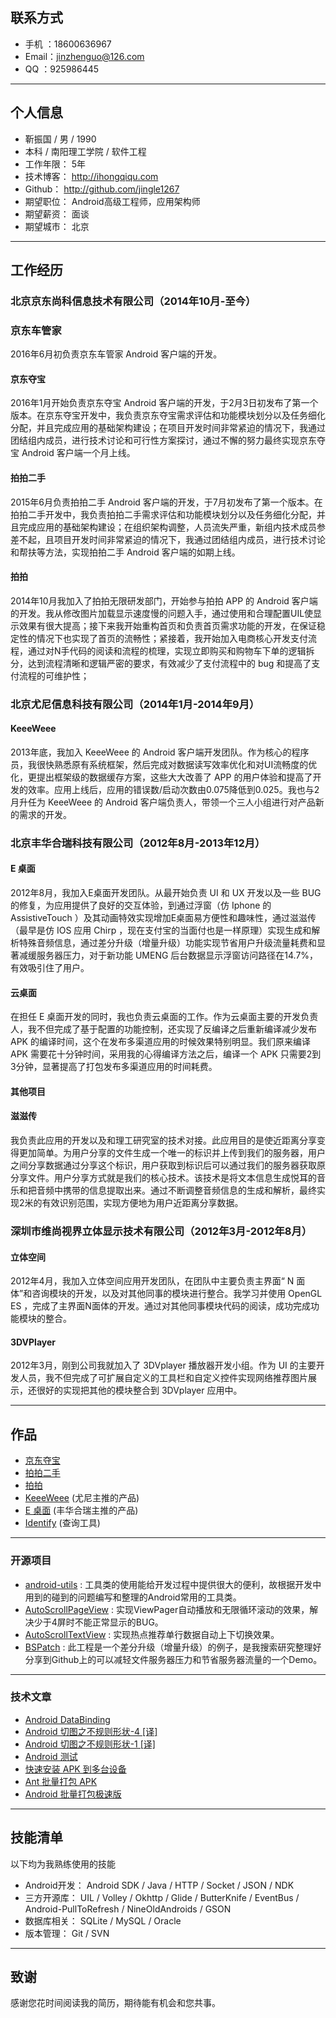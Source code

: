 
## 联系方式

- 手机  ：18600636967 
- Email：jinzhenguo@126.com 
- QQ   ：925986445 

---

## 个人信息

 - 靳振国 / 男 / 1990 
 - 本科 / 南阳理工学院 / 软件工程 
 - 工作年限： 5年
 - 技术博客： http://ihongqiqu.com
 - Github： http://github.com/jingle1267
 - 期望职位： Android高级工程师，应用架构师
 - 期望薪资： 面谈
 - 期望城市： 北京

---

## 工作经历

### 北京京东尚科信息技术有限公司（2014年10月-至今）

### 京东车管家
2016年6月初负责京东车管家 Android 客户端的开发。

#### 京东夺宝
2016年1月开始负责京东夺宝 Android 客户端的开发，于2月3日初发布了第一个版本。在京东夺宝开发中，我负责京东夺宝需求评估和功能模块划分以及任务细化分配，并且完成应用的基础架构建设；在项目开发时间非常紧迫的情况下，我通过团结组内成员，进行技术讨论和可行性方案探讨，通过不懈的努力最终实现京东夺宝 Android 客户端一个月上线。

#### 拍拍二手
2015年6月负责拍拍二手 Android 客户端的开发，于7月初发布了第一个版本。在拍拍二手开发中，我负责拍拍二手需求评估和功能模块划分以及任务细化分配，并且完成应用的基础架构建设；在组织架构调整，人员流失严重，新组内技术成员参差不起，且项目开发时间非常紧迫的情况下，我通过团结组内成员，进行技术讨论和帮扶等方法，实现拍拍二手 Android 客户端的如期上线。

#### 拍拍
2014年10月我加入了拍拍无限研发部门，开始参与拍拍 APP 的 Android 客户端的开发。我从修改图片加载显示速度慢的问题入手，通过使用和合理配置UIL使显示效果有很大提高；接下来我开始重构首页和负责首页需求功能的开发，在保证稳定性的情况下也实现了首页的流畅性；紧接着，我开始加入电商核心开发支付流程，通过对N手代码的阅读和流程的梳理，实现立即购买和购物车下单的逻辑拆分，达到流程清晰和逻辑严密的要求，有效减少了支付流程中的 bug 和提高了支付流程的可维护性；

### 北京尤尼信息科技有限公司（2014年1月-2014年9月）

#### KeeeWeee
2013年底，我加入 KeeeWeee 的 Android 客户端开发团队。作为核心的程序员，我很快熟悉原有系统框架，然后完成对数据读写效率优化和对UI流畅度的优化，更提出框架级的数据缓存方案，这些大大改善了 APP 的用户体验和提高了开发的效率。应用上线后，应用的错误数/启动次数由0.075降低到0.025。我也与2月升任为 KeeeWeee 的 Android 客户端负责人，带领一个三人小组进行对产品新的需求的开发。
 
### 北京丰华合瑞科技有限公司（2012年8月-2013年12月）

#### E 桌面 
2012年8月，我加入E桌面开发团队。从最开始负责 UI 和 UX 开发以及一些 BUG 的修复，为应用提供了良好的交互体验，到通过浮窗（仿 Iphone 的 AssistiveTouch ）及其动画特效实现增加E桌面易方便性和趣味性，通过滋滋传（最早是仿 IOS 应用 Chirp ，现在支付宝的当面付也是一样原理）实现生成和解析特殊音频信息，通过差分升级（增量升级）功能实现节省用户升级流量耗费和显著减缓服务器压力，对于新功能 UMENG 后台数据显示浮窗访问路径在14.7%，有效吸引住了用户。

#### 云桌面 
在担任 E 桌面开发的同时，我也负责云桌面的工作。作为云桌面主要的开发负责人，我不但完成了基于配置的功能控制，还实现了反编译之后重新编译减少发布 APK 的编译时间，这个在发布多渠道应用的时候效果特别明显。我们原来编译 APK 需要花十分钟时间，采用我的心得编译方法之后，编译一个 APK 只需要2到3分钟，显著提高了打包发布多渠道应用的时间耗费。

#### 其他项目

#### 滋滋传 
我负责此应用的开发以及和理工研究室的技术对接。此应用目的是使近距离分享变得更加简单。为用户分享的文件生成一个唯一的标识并上传到我们的服务器，用户之间分享数据通过分享这个标识，用户获取到标识后可以通过我们的服务器获取原分享文件。用户分享方式就是我们的核心技术。该技术是将文本信息生成悦耳的音乐和把音频中携带的信息提取出来。通过不断调整音频信息的生成和解析，最终实现2米的有效识别范围，实现方便地为用户近距离分享数据。

### 深圳市维尚视界立体显示技术有限公司（2012年3月-2012年8月）

#### 立体空间 
2012年4月，我加入立体空间应用开发团队，在团队中主要负责主界面“ N 面体”和咨询模块的开发，以及对其他同事的模块进行整合。我学习并使用 OpenGL ES ，完成了主界面N面体的开发。通过对其他同事模块代码的阅读，成功完成功能模块的整合。

#### 3DVPlayer 
2012年3月，刚到公司我就加入了 3DVplayer 播放器开发小组。作为 UI 的主要开发人员，我不但完成了可扩展自定义的工具栏和自定义控件实现网络推荐图片展示，还很好的实现把其他的模块整合到 3DVplayer 应用中。

---

## 作品
 - [京东夺宝](http://fir.im/jddbd) 
 - [拍拍二手](http://fir.im/pp2) 
 - [拍拍](http://www.wandoujia.com/apps/com.jd.paipai) 
 - [KeeeWeee](https://play.google.com/store/apps/details?id=com.keeeweee) (尤尼主推的产品)
 - [E 桌面](http://www.wandoujia.com/apps/com.fhhr.launcherEx) (丰华合瑞主推的产品)
 - [Identify](http://fir.im/ids) (查询工具)

---

### 开源项目

 - [android-utils](https://github.com/jingle1267/android-utils) : 工具类的使用能给开发过程中提供很大的便利，故根据开发中用到的碰到的问题编写和整理的Android常用的工具类。
 - [AutoScrollPageView](https://github.com/jingle1267/AutoScrollPageView) : 实现ViewPager自动播放和无限循环滚动的效果，解决少于4屏时不能正常显示的BUG。
 - [AutoScrollTextView](https://github.com/jingle1267/AutoScrollTextView) : 实现热点推荐单行数据自动上下切换效果。
 - [BSPatch](https://github.com/jingle1267/BSPatch) : 此工程是一个差分升级（增量升级）的例子，是我搜索研究整理好分享到Github上的可以减轻文件服务器压力和节省服务器流量的一个Demo。

---

### 技术文章

- [Android DataBinding](http://ihongqiqu.com/tags/Android-DataBinding/)
- [Android 切图之不规则形状-4 [译]](http://ihongqiqu.com/blog/2014/08/02/irregular-shapes-part-4/)
- [Android 切图之不规则形状-1 [译]](http://ihongqiqu.com/blog/2014/07/22/test-github2/)
- [Android 测试](http://ihongqiqu.com/categories/Android%E6%B5%8B%E8%AF%95/)
- [快速安装 APK 到多台设备](http://ihongqiqu.com/blog/2014/07/22/test-github/)
- [Ant 批量打包 APK](http://ihongqiqu.com/blog/2015/05/18/make-packages/)
- [Android 批量打包极速版](http://ihongqiqu.com/blog/2015/07/16/android-mutiple-channel-build/)

---

## 技能清单
以下均为我熟练使用的技能

- Android开发： Android SDK / Java  / HTTP / Socket / JSON / NDK
- 三方开源库： UIL / Volley / Okhttp / Glide / ButterKnife / EventBus / Android-PullToRefresh / NineOldAndroids /  GSON
- 数据库相关： SQLite / MySQL / Oracle 
- 版本管理： Git / SVN

---

## 致谢
感谢您花时间阅读我的简历，期待能有机会和您共事。

